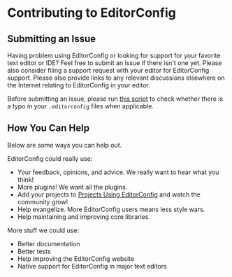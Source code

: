 Contributing to EditorConfig
============================

Submitting an Issue
-------------------
Having problem using EditorConfig or looking for support for your favorite text
editor or IDE? Feel free to submit an issue if there isn't one yet.  Please
also consider filing a support request with your editor for EditorConfig
support. Please also provide links to any relevant discussions elsewhere on
the Internet relating to EditorConfig in your editor.

Before submitting an issue, please run [this script][2] to check whether there
is a typo in your `.editorconfig` files when applicable.

How You Can Help
----------------
Below are some ways you can help out.

EditorConfig could really use:

- Your feedback, opinions, and advice.  We really want to hear what you think!
- More plugins!  We want all the plugins.
- Add your projects to [Projects Using EditorConfig][1] and watch the community grow!
- Help evangelize.  More EditorConfig users means less style wars.
- Help maintaining and improving core libraries.

More stuff we could use:

- Better documentation
- Better tests
- Help improving the EditorConfig website
- Native support for EditorConfig in major text editors

[1]: https://github.com/editorconfig/editorconfig/wiki/Projects-Using-EditorConfig
[2]: https://github.com/editorconfig/utilities/raw/master/check-typos/checktypos.py
